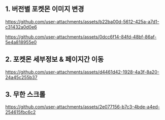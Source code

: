 ## 1. 버전별 포켓몬 이미지 변경
https://github.com/user-attachments/assets/b22ba00d-5612-425a-a7d1-c31432a0d0e6

https://github.com/user-attachments/assets/0dcc6f14-84fd-48bf-86af-5e4a818955e0

## 2. 포켓몬 세부정보 & 페이지간 이동
https://github.com/user-attachments/assets/d4461d42-1928-4a3f-8a20-24a45c255b37

## 3. 무한 스크롤
https://github.com/user-attachments/assets/2e077156-b7c3-4bde-a4ed-254615fbc6c2
